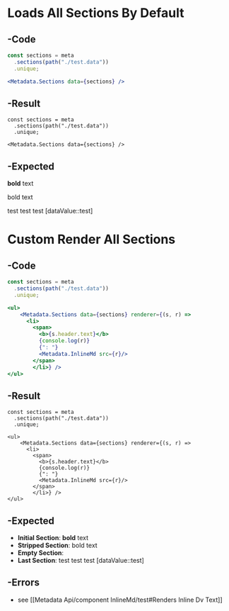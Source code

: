 # Loads All Sections By Default
## -Code
```jsx
const sections = meta
  .sections(path("./test.data"))
  .unique;

<Metadata.Sections data={sections} />
```

## -Result
```jsx:
const sections = meta
  .sections(path("./test.data"))
  .unique;

<Metadata.Sections data={sections} />
```

## -Expected
**bold** text

bold text

test test test [dataValue::test]

# Custom Render All Sections
## -Code
```jsx
const sections = meta
  .sections(path("./test.data"))
  .unique;

<ul>
	<Metadata.Sections data={sections} renderer={(s, r) => 
	  <li>
	    <span>
	      <b>{s.header.text}</b> 
	      {console.log(r)}
	      {": "}
	      <Metadata.InlineMd src={r}/>
	    </span>
		</li>} />
</ul>

```

## -Result
```jsx:
const sections = meta
  .sections(path("./test.data"))
  .unique;

<ul>
	<Metadata.Sections data={sections} renderer={(s, r) => 
	  <li>
	    <span>
	      <b>{s.header.text}</b> 
	      {console.log(r)}
	      {": "}
	      <Metadata.InlineMd src={r}/>
	    </span>
		</li>} />
</ul>

```

## -Expected
-   **Initial Section**: **bold** text
-   **Stripped Section**: bold text
-   **Empty Section**:
-   **Last Section**: test test test [dataValue::test]

## -Errors
- see [[Metadata Api/component InlineMd/test#Renders Inline Dv Text]]